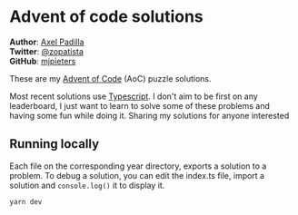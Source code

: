 # Advent of code solutions

**Author**: [Axel Padilla](https://axelpadilla.me)  
**Twitter**: [@zopatista](https://twitter.com/adpadillar)  
**GitHub**: [mjpieters](https://github.com/adpadillar)

These are my [Advent of Code][aoc] (AoC) puzzle solutions.

Most recent solutions use [Typescript][ts]. I don't aim to be first on any leaderboard, I just want to learn to solve some of these problems and having some fun while doing it. Sharing my solutions for anyone interested

## Running locally

Each file on the corresponding year directory, exports a solution to a problem. To debug a solution, you can edit the index.ts file, import a solution and `console.log()` it to display it.

```bash
yarn dev
```

[aoc]: https://adventofcode.com/
[ts]: https://www.typescriptlang.org/
